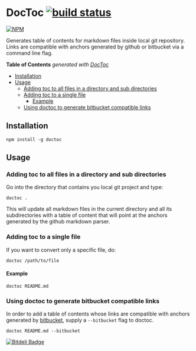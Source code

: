 # DocToc [![build status](https://secure.travis-ci.org/thlorenz/doctoc.png)](http://travis-ci.org/thlorenz/doctoc)

[![NPM](https://nodei.co/npm/doctoc.png?downloads=true&stars=true)](https://nodei.co/npm/doctoc/)

Generates table of contents for markdown files inside local git repository. Links are compatible with anchors generated
by github or bitbucket via a command line flag.

**Table of Contents**  *generated with [DocToc](http://doctoc.herokuapp.com/)*

- [Installation](#installation)
- [Usage](#usage)
  - [Adding toc to all files in a directory and sub directories](#adding-toc-to-all-files-in-a-directory-and-sub-directories)
  - [Adding toc to a single file](#adding-toc-to-a-single-file)
    - [Example](#example)
  - [Using doctoc to generate bitbucket compatible links](#using-doctoc-to-generate-bitbucket-compatible-links)

## Installation

    npm install -g doctoc

## Usage

### Adding toc to all files in a directory and sub directories

Go into the directory that contains you local git project and type:
    
    doctoc .

This will update all markdown files in the current directory and all its
subdirectories with a table of content that will point at the anchors generated
by the github markdown parser.

### Adding toc to a single file

If you want to convert only a specific file, do:

    doctoc /path/to/file

#### Example

    doctoc README.md

### Using doctoc to generate bitbucket compatible links

In order to add a table of contents whose links are compatible with anchors generated by
[bitbucket](https://bitbucket.org/), supply a `--bitbucket` flag to doctoc.

    doctoc README.md --bitbucket


[![Bitdeli Badge](https://d2weczhvl823v0.cloudfront.net/thlorenz/doctoc/trend.png)](https://bitdeli.com/free "Bitdeli Badge")

